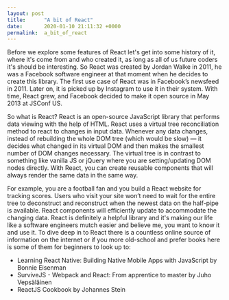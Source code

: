 ```yaml
---
layout: post
title:      "A bit of React"
date:       2020-01-10 21:11:32 +0000
permalink:  a_bit_of_react
---
```



Before we explore some features of React let's get into some history of it, where it's come from and who created it, as long as all of us future coders it's should be interesting. So React was created by Jordan Walke in 2011, he was a Facebook software engineer at that moment when he decides to create this library. The first use case of React was in Facebook’s newsfeed in 2011. Later on, it is picked up by Instagram to use it in their system. With time, React grew, and Facebook decided to make it open source in May 2013 at JSConf US.

So what is React? React is an open-source JavaScript library that performs data viewing with the help of HTML. React uses a virtual tree reconciliation method to react to changes in input data. Whenever any data changes, instead of rebuilding the whole DOM tree (which would be slow) — it decides what changed in its virtual DOM and then makes the smallest number of DOM changes necessary. The virtual tree is in contrast to something like vanilla JS or jQuery where you are setting/updating DOM nodes directly. With React, you can create reusable components that will always render the same data in the same way. 

For example, you are a football fan and you build a React website for tracking scores. Users who visit your site won’t need to wait for the entire tree to deconstruct and reconstruct when the newest data on the half-pipe is available. React components will efficiently update to accommodate the changing data.
React is definitely a helpful library and it's making our life like a software engineers mutch easier and believe me, you want to know it and use it. To dive deep in to React there is a countless online source of information on the internet or if you more old-school and prefer books here is some of them for beginners to look up to: 
* Learning React Native: Building Native Mobile Apps with JavaScript by Bonnie Eisenman   
* SurviveJS - Webpack and React: From apprentice to master by Juho Vepsäläinen
* ReactJS Cookbook by Johannes Stein
